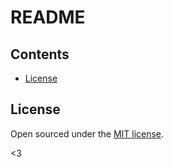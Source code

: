 # README

## Contents

- [License](#license)


## License

Open sourced under the [MIT license](LICENSE.md).

<3
